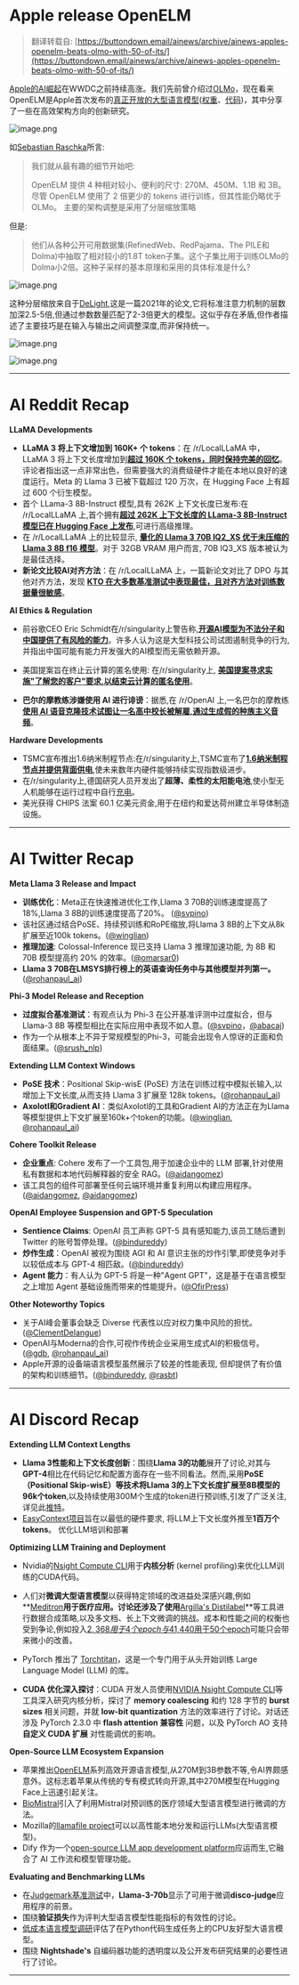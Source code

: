 Apple release OpenELM
============================================================================

> 翻译转载自: [https://buttondown.email/ainews/archive/ainews-apples-openelm-beats-olmo-with-50-of-its/](https://buttondown.email/ainews/archive/ainews-apples-openelm-beats-olmo-with-50-of-its/) 

[Apple的AI崛起](https://buttondown.email/ainews/archive/ainews-mm1-apples-first-large-multimodal-model/)在WWDC之前持续高涨。我们先前曾介绍过[OLMo](https://buttondown.email/ainews/archive/ainews-ai2-releases-olmo-the-4th-open-everything/)，现在看来OpenELM是Apple首次发布的[真正开放的大型语言模型](https://arxiv.org/abs/2404.14619)([权重](https://huggingface.co/apple/OpenELM)、[代码](https://github.com/apple/corenet))，其中分享了一些在高效架构方向的创新研究。

![image.png](https://assets.buttondown.email/images/3bd4b772-df2f-46b7-8318-2cc230b7eb46.png?w=960&fit=max)

如[Sebastian Raschka](https://twitter.com/rasbt/status/1783480053847736713/photo/1)所言:

> 我们就从最有趣的细节开始吧:
>
> OpenELM 提供 4 种相对较小、便利的尺寸: 270M、450M、1.1B 和 3B。
> 尽管 OpenELM 使用了 2 倍更少的 tokens 进行训练，但其性能仍略优于 OLMo。
> 主要的架构调整是采用了分层缩放策略

但是:

> 他们从各种公开可用数据集(RefinedWeb、RedPajama、The PILE和Dolma)中抽取了相对较小的1.8T token子集。这个子集比用于训练OLMo的Dolma小2倍。这种子采样的基本原理和采用的具体标准是什么?

![image.png](https://assets.buttondown.email/images/5a0bcc71-6f46-41a3-a34b-6efff203c64d.png?w=960&fit=max)

这种分层缩放来自于[DeLight](https://arxiv.org/abs/2008.00623),这是一篇2021年的论文,它将标准注意力机制的层数加深2.5-5倍,但通过参数数量匹配了2-3倍更大的模型。这似乎存在矛盾,但作者描述了主要技巧是在输入与输出之间调整深度,而非保持统一。

![image.png](https://assets.buttondown.email/images/64a3ecf6-fbca-4816-9233-f4100454aca8.png?w=960&fit=max)

![image.png](https://assets.buttondown.email/images/a70b5ba1-00bb-482d-a4a4-f1027eec0266.png?w=960&fit=max)

* * *


AI Reddit Recap
===============


**LLaMA Developments**

*   **LLaMA 3 将上下文增加到 160K+ 个 tokens**：在 /r/LocalLLaMA 中，LLaMA 3 将上下文长度增加到[**超过 160K 个 tokens，同时保持完美的回忆**](https://www.reddit.com/r/LocalLLaMA/comments/1ccqmjz/llama_3_now_with_160k_context/)。评论者指出这一点非常出色，但需要强大的消费级硬件才能在本地以良好的速度运行。Meta 的 Llama 3 已被下载超过 120 万次，在 Hugging Face 上有超过 600 个衍生模型。
* 首个 LLama-3 8B-Instruct 模型,具有 262K 上下文长度已发布:在 /r/LocalLLaMA 上,首个拥有[**超过 262K 上下文长度的 LLama-3 8B-Instruct 模型已在 Hugging Face 上发布**](https://www.reddit.com/r/LocalLLaMA/comments/1cd4yim/llama38binstruct_with_a_262k_context_length/),可进行高级推理。
* 在 /r/LocalLLaMA 上的比较显示, [**量化的 Llama 3 70B IQ2_XS 优于未压缩的 Llama 3 8B f16 模型**](https://www.reddit.com/r/LocalLLaMA/comments/1cda0fv/llama_3_8b_f16_vs_llama_3_70b_q2/)。对于 32GB VRAM 用户而言, 70B IQ3_XS 版本被认为是最佳选择。
*   **新论文比较AI对齐方法**：在 /r/LocalLLaMA 上，一篇新论文对比了 DPO 与其他对齐方法，发现 [**KTO 在大多数基准测试中表现最佳，且对齐方法对训练数据量很敏感**](https://www.reddit.com/r/LocalLLaMA/comments/1ccz84a/insights_into_alignment_dpo_and_its_variants/)。

**AI Ethics & Regulation**

* 前谷歌CEO Eric Schmidt在/r/singularity上警告称,[**开源AI模型为不法分子和中国提供了有风险的能力**](https://www.reddit.com/r/singularity/comments/1ccyqkr/former_google_ceo_eric_schmidt_warns_that_open/)。许多人认为这是大型科技公司试图遏制竞争的行为,并指出中国可能有能力开发强大的AI模型而无需依赖开源。
* 美国提案旨在终止云计算的匿名使用: 在/r/singularity上, [**美国提案寻求实施"了解您的客户"要求,以结束云计算的匿名使用**](https://www.reddit.com/r/singularity/comments/1ccr2ub/us_know_your_customer_proposal_will_put_an_end_to/)。

*   **巴尔的摩教练涉嫌使用 AI 进行诽谤**：据悉,在 /r/OpenAI 上,一名巴尔的摩教练[**使用 AI 语音克隆技术试图让一名高中校长被解雇,通过生成假的种族主义音频**](https://www.reddit.com/r/OpenAI/comments/1cd5h9c/baltimore_high_school_athletic_director_used_ai/)。

**Hardware Developments**

* TSMC宣布推出1.6纳米制程节点:在/r/singularity上,TSMC宣布了[**1.6纳米制程节点并提供背面供电**](https://www.reddit.com/r/singularity/comments/1ccr4hy/tsmc_unveils_16nm_process_technology_with/),使未来数年内硬件能够持续实现指数级进步。
* 在/r/singularity上,德国研究人员开发出了**超薄、柔性的太阳能电池**,使小型无人机能够在运行过程中自行[充电](**https://www.reddit.com/r/singularity/comments/1ccr6aq/german_researchers_have_developed_a_solar_cell/**)。
* 美光获得 CHIPS 法案 60.1 亿美元资金,用于在纽约和爱达荷州建立半导体制造设施。

* * *

AI Twitter Recap
================


**Meta Llama 3 Release and Impact**

*   **训练优化**：Meta正在快速推进优化工作,Llama 3 70B的训练速度提高了18%,Llama 3 8B的训练速度提高了20%。 ([@svpino](https://twitter.com/svpino/status/1783888989025431933))
* 该社区通过结合PoSE、持续预训练和RoPE缩放,将Llama 3 8B的上下文从8k扩展至近100k tokens。([@winglian](https://twitter.com/winglian/status/1783842736833016289))
*  **推理加速**: Colossal-Inference 现已支持 Llama 3 推理加速功能, 为 8B 和 70B 模型提高约 20% 的效率。([@omarsar0](https://twitter.com/omarsar0/status/1783895931043111088))
*   **Llama 3 70B在LMSYS排行榜上的英语查询任务中与其他模型并列第一。**([@rohanpaul_ai](https://twitter.com/rohanpaul_ai/status/1783570318230978783))

**Phi-3 Model Release and Reception**

*   **过度拟合基准测试**：有观点认为 Phi-3 在公开基准评测中过度拟合，但与 Llama-3 8B 等模型相比在实际应用中表现不如人意。([@svpino](https://twitter.com/svpino/status/1783556635543339310)，[@abacaj](https://twitter.com/abacaj/status/1783898711623352686))
* 作为一个从根本上不异于常规模型的Phi-3，可能会出现令人惊讶的正面和负面结果。([@srush_nlp](https://twitter.com/SebastienBubeck/status/1783885843943616524))

**Extending LLM Context Windows**

*   **PoSE 技术**：Positional Skip-wisE (PoSE) 方法在训练过程中模拟长输入,以增加上下文长度,从而支持 Llama 3 扩展至 128k tokens。([@rohanpaul\_ai](https://twitter.com/rohanpaul_ai/status/1783574428858696161))
*   **Axolotl和Gradient AI**：类似Axolotl的工具和Gradient AI的方法正在为Llama等模型提供上下文扩展至160k+个token的功能。([@winglian](https://twitter.com/winglian/status/1783469196011016696), [@rohanpaul_ai](https://twitter.com/rohanpaul_ai/status/1783736130321408011))

**Cohere Toolkit Release**

*   **企业重点**: Cohere 发布了一个工具包,用于加速企业中的 LLM 部署,针对使用私有数据和本地代码解释器的安全 RAG。([@aidangomez](https://twitter.com/aidangomez/status/1783533461401227563))
* 该工具包的组件可部署至任何云端环境并重复利用以构建应用程序。([@aidangomez](https://twitter.com/aidangomez/status/1783533465960378561), [@aidangomez](https://twitter.com/aidangomez/status/1783533471777935433))

**OpenAI Employee Suspension and GPT-5 Speculation**

*   **Sentience Claims**: OpenAI 员工声称 GPT-5 具有感知能力,该员工随后遭到 Twitter 的账号暂停处理。([@bindureddy](https://twitter.com/bindureddy/status/1783847600824995850))
*   **炒作生成**：OpenAI 被视为围绕 AGI 和 AI 意识主张的炒作引擎,即使竞争对手以较低成本与 GPT-4 相匹敌。([@bindureddy](https://twitter.com/bindureddy/status/1783852748636905716))
*   **Agent 能力**：有人认为 GPT-5 将是一种"Agent GPT"，这是基于在语言模型之上增加 Agent 基础设施而带来的性能提升。([@OfirPress](https://twitter.com/OfirPress/status/1783870394581074110))

**Other Noteworthy Topics**

* 关于AI峰会董事会缺乏 Diverse 代表性以应对权力集中风险的担忧。([@ClementDelangue](https://twitter.com/ClementDelangue/status/1783882237764633052))
* OpenAI与Moderna的合作,可视作传统企业采用生成式AI的积极信号。([@gdb](https://twitter.com/gdb/status/1783529202974687527), [@rohanpaul_ai](https://twitter.com/rohanpaul_ai/status/1783533728846827681))
* Apple开源的设备端语言模型虽然展示了较差的性能表现, 但却提供了有价值的架构和训练细节。([@bindureddy](https://twitter.com/bindureddy/status/1783635037365436462), [@rasbt](https://twitter.com/rasbt/status/1783480053847736713))

* * *

AI Discord Recap
================


**Extending LLM Context Lengths**

*   **Llama 3性能和上下文长度创新**：围绕**Llama 3的功能**展开了讨论,对其与**GPT-4**相比在代码记忆和配置方面存在一些不同看法。然而,采用**PoSE（Positional Skip-wisE）**等技术将Llama 3的**上下文长度扩展至8B模型的96k个token**,以及持续使用300M个生成的token进行预训练,引发了广泛关注,详见此[推特](https://x.com/winglian/status/1783456379199484367)。
*   [EasyContext项目](https://github.com/jzhang38/EasyContext)旨在以最低的硬件要求, 将LLM上下文长度外推至**1百万个tokens**。
优化LLM培训和部署


**Optimizing LLM Training and Deployment**

* Nvidia的[Nsight Compute CLI](https://docs.nvidia.com/nsight-compute/NsightComputeCli/index.html)用于**内核分析** (kernel profiling)来优化LLM训练的CUDA代码。

* 人们对**微调大型语言模型**以获得特定领域的改进益处深感兴趣,例如**[Meditron](https://arxiv.org/abs/2311.16079)**用于医疗应用。讨论还涉及了使用**[Argilla's Distilabel](https://github.com/argilla-io/distilabel)**等工具进行数据合成策略,以及多文档、长上下文微调的挑战。成本和性能之间的权衡也受到争论,例如投入[$2,368用于4个epoch与$41,440用于50个epoch](https://discord.com/channels/1053877538025386074/1154120232051408927/1232958591955112028)可能只会带来微小的改善。
* PyTorch 推出了 [Torchtitan](https://github.com/pytorch/torchtitan)，这是一个专门用于从头开始训练 Large Language Model (LLM) 的库。
*   **CUDA 优化深入探讨**：CUDA 开发人员使用[NVIDIA Nsight Compute CLI](https://docs.nvidia.com/nsight-compute/NsightComputeCli/index.html)等工具深入研究内核分析，探讨了 **memory coalescing** 和约 128 字节的 **burst sizes** 相关问题，并就 **low-bit quantization** 方法的效率进行了讨论。对话还涉及 PyTorch 2.3.0 中 **flash attention 兼容性** 问题，以及 PyTorch AO 支持 **自定义 CUDA 扩展** 对性能调优的影响。

**Open-Source LLM Ecosystem Expansion**

* 苹果推出[OpenELM](https://huggingface.co/apple/OpenELM)系列高效开源语言模型,从270M到3B参数不等,令AI界颇感意外。这标志着苹果从传统的专有模式转向开源,其中270M模型在Hugging Face上迅速引起关注。
* [BioMistral](https://huggingface.co/BioMistral/BioMistral-7B)引入了利用Mistral对预训练的医疗领域大型语言模型进行微调的方法。
* Mozilla的[llamafile project](https://hacks.mozilla.org/2024/04/llamafiles-progress-four-months-in/)可以以高性能本地分发和运行LLMs(大型语言模型)。
* Dify 作为一个[open-source LLM app development platform](https://github.com/langgenius/dify)应运而生,它融合了 AI 工作流和模型管理功能。

**Evaluating and Benchmarking LLMs**

* 在[Judgemark基准测试](https://eqbench.com/judgemark.html)中，**Llama-3-70b**显示了可用于微调**disco-judge**应用程序的前景。
* 围绕**验证损失**作为评判大型语言模型性能指标的有效性的讨论。
* [低成本语言模型调研](https://arxiv.org/abs/2404.11160)评估了在Python代码生成任务上的CPU友好型大语言模型。
* 围绕 **Nightshade's** 自编码器功能的透明度以及公开发布研究结果的必要性进行了讨论。

* * *


